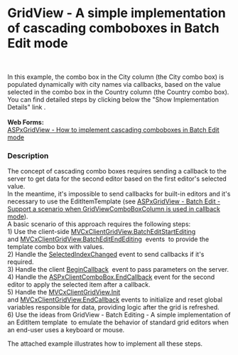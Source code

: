 # GridView - A simple implementation of cascading comboboxes in Batch Edit mode


<br>
<p>In this example, the combo box in the City column (the City combo box) is populated dynamically with city names via callbacks, based on the value selected in the combo box in the Country column (the Country combo box).  <br>You can find detailed steps by clicking below the "Show Implementation Details" link .<br><br><strong>Web Forms: </strong><br><a href="https://www.devexpress.com/Support/Center/p/T124512">ASPxGridView - How to implement cascading comboboxes in Batch Edit mode</a></p>


<h3>Description</h3>

The concept of cascading combo boxes requires sending a callback to the server to get data for the second editor based on the first editor's selected value.&nbsp;<br>In the meantime, it's impossible to send callbacks for built-in editors and it's necessary to use the EditItemTemplate (see&nbsp;<a href="https://www.devexpress.com/Support/Center/Question/Details/S173460">ASPxGridView - Batch Edit - Support a scenario when GridViewComboBoxColumn is used in callback mode</a>).<br>A basic scenario of this approach requires the following steps:<br>1) Use the client-side&nbsp;<a href="https://documentation.devexpress.com/AspNet/DevExpressWebASPxGridViewScriptsASPxClientGridView_BatchEditStartEditingtopic.aspx">MVCxClientGridView.BatchEditStartEditing</a>&nbsp; and&nbsp;<a href="https://documentation.devexpress.com/AspNet/DevExpressWebASPxGridViewScriptsASPxClientGridView_BatchEditEndEditingtopic.aspx">MVCxClientGridView.BatchEditEndEditing</a>&nbsp; events&nbsp; to provide the template combo box&nbsp;with values.<br>2) Handle the&nbsp;<a href="https://documentation.devexpress.com/AspNet/DevExpressWebASPxEditorsScriptsASPxClientComboBox_SelectedIndexChangedtopic.aspx">SelectedIndexChanged</a>&nbsp;event to send callbacks if it's required.<br>3) Handle the client&nbsp;<a href="https://documentation.devexpress.com/AspNet/DevExpressWebMVCScriptsMVCxClientComboBox_BeginCallbacktopic.aspx">BeginCallback</a>&nbsp; event to pass parameters on the server.<br>4) Handle the&nbsp;<a href="https://documentation.devexpress.com/AspNet/DevExpressWebASPxEditorsScriptsASPxClientComboBox_EndCallbacktopic.aspx">ASPxClientComboBox.EndCallback</a>&nbsp;event for the second editor to apply the selected item after a callback.<br>5) Handle the&nbsp;<a href="https://documentation.devexpress.com/#AspNet/DevExpressWebASPxClassesScriptsASPxClientControl_Inittopic">MVCxClientGridView.Init</a>&nbsp; and&nbsp;<a href="https://documentation.devexpress.com/AspNet/DevExpressWebASPxGridViewScriptsASPxClientGridView_EndCallbacktopic.aspx">MVCxClientGridView.EndCallback</a>&nbsp;events&nbsp;to initialize and reset global variables responsible for data, providing logic&nbsp;after the grid is refreshed.&nbsp;<br>6) Use the ideas from&nbsp;<a data-ticket="T115130">GridView - Batch Editing - A simple implementation of an EditItem template</a>&nbsp; to emulate the behavior of standard grid editors&nbsp;when an end-user uses a keyboard or mouse.
<p>The attached example illustrates how to implement all these steps.&nbsp;</p>

<br/>


